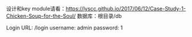 ﻿设计和key module请看：https://lyscc.github.io/2017/06/12/Case-Study-1-Chicken-Soup-for-the-Soul/
数据库：根目录/db

Login URL: /login
username: admin
password: 1
